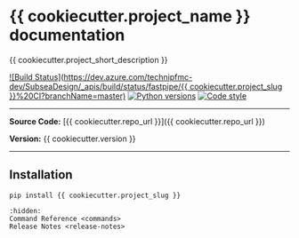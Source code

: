 # {{ cookiecutter.project_name }} documentation

{{ cookiecutter.project_short_description }}

[![Build Status](https://dev.azure.com/technipfmc-dev/SubseaDesign/_apis/build/status/fastpipe/{{ cookiecutter.project_slug }}%20CI?branchName=master)](https://dev.azure.com/technipfmc-dev/SubseaDesign/_build/latest?definitionId=242&branchName=main)
[![Python versions](https://img.shields.io/badge/python-3.8%20|%203.9%20|%203.10-blue.svg)](https://img.shields.io/badge/python-3.8%20|%203.9%20|%203.10-blue.svg)
[![Code style](https://img.shields.io/badge/code%20style-black-000000.svg)](https://img.shields.io/badge/code%20style-black-000000.svg)

---

**Source Code:** [{{ cookiecutter.repo_url }}]({{ cookiecutter.repo_url }})

**Version:** {{ cookiecutter.version }}

---

## Installation

```shell
pip install {{ cookiecutter.project_slug }}
```

```{toctree}
:hidden:
Command Reference <commands>
Release Notes <release-notes>
```
